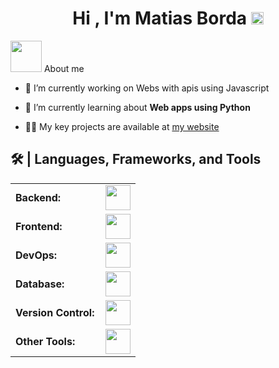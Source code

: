 <h1 align="center">Hi , I'm Matias Borda <img src="https://media1.giphy.com/media/v1.Y2lkPTc5MGI3NjExc214bXJncHp0cDE0OHRzZXBjYXo0dHVwd2Yxdjk0eGhuODlhbmNpNCZlcD12MV9pbnRlcm5hbF9naWZfYnlfaWQmY3Q9Zw/NTjxSbh6KnqSyRa1zk/giphy.webp" width = 20px ></h1>
<picture><img src = "https://github.com/7oSkaaa/7oSkaaa/blob/main/Images/about_me.gif?raw=true" width = 50px></picture> About me 

- 🔭 I’m currently working on Webs with apis using Javascript

- 🌱 I’m currently learning about **Web apps using Python**

- 👨‍💻 My key projects are available at [my website](https://matiasbordaportfolio.netlify.app/)

<h2>🛠️ | Languages, Frameworks, and Tools </h2>


<table>
    <tr>
        <td style="font-weight: bold; padding-right: 10px; vertical-align: center; border: none;">Backend:</td>
        <td><img height="40" src="https://skillicons.dev/icons?i=nodejs,express,python,django,flask"/></td>
    </tr>
    <tr>
        <td style="font-weight: bold; padding-right: 10px; vertical-align: center;">Frontend:</td>
        <td><img height="40" src="https://skillicons.dev/icons?i=bootstrap,html,css,js,tailwindcss"/></td>
    </tr>
    <tr>
        <td style="font-weight: bold; padding-right: 10px; vertical-align: center; border: none;">DevOps:</td>
        <td><img height="40" src="https://skillicons.dev/icons?i=docker,kubernetes,linux"/></td>
    </tr>
    <tr>
        <td style="font-weight: bold; padding-right: 10px; vertical-align: center; border: none;">Database:</td>
        <td><img height="40" src="https://skillicons.dev/icons?i=mysql,mongodb,sqlite,supabase"/></td>
    </tr>
    <tr>
        <td style="font-weight: bold; padding-right: 10px; vertical-align: center; border: none;">Version Control:</td>
        <td><img height="40" src="https://skillicons.dev/icons?i=github,git"/></td>
    </tr>
    <tr>
        <td style="font-weight: bold; padding-right: 10px; vertical-align: center; border: none;">Other Tools:</td>
        <td><img height="40" src="https://skillicons.dev/icons?i=vscode,androidstudio,postman"/></td>
    </tr>
</table>
<br>

